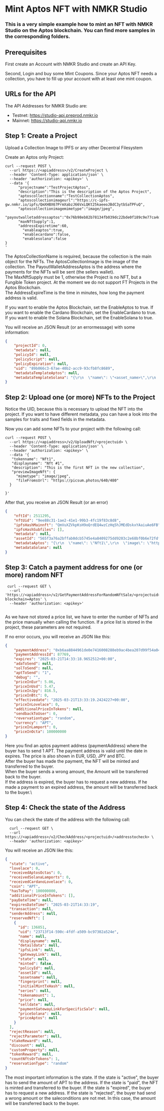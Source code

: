 # Mint Aptos NFT with NMKR Studio
### This is a very simple example how to mint an NFT with NMKR Studio on the Aptos blockchain. You can find more samples in the corresponding folders.

## Prerequisites
First create an Account with NMKR Studio and create an API Key.

Second, Login and buy some Mint Coupons. Since your Aptos NFT needs a collection, you have to fill up your account with at least one mint coupon.


## URLs for the API
The API Addresses for NMKR Studio are:

- Testnet: https://studio-api.preprod.nmkr.io
- Mainnet: https://studio-api.nmkr.io

  
## Step 1: Create a Project
Upload a Collection Image to IPFS or any other Decentral Filesystem

Create an Aptos only Project:
```shell
curl --request POST \
  --url https://<apiaddress>/v2/CreateProject \
  --header 'Content-Type: application/json' \
  --header 'authorization: <apikey>' \
  --data '{
      "projectname":"TestProjectAptos",
      "description":"This is the description of the Aptos Project",
      "aptoscollectionname":"TestCollectionAptos",
      "aptoscollectionimageurl":"https://c-ipfs-gw.nmkr.io/ipfs/QmXHBX67PrmXabzJ66VxLQKt25kaeeoJBdC3ytbSaTPFuQ",
      "aptoscollectionimagemimetype":"image/jpeg",
      "payoutwalletaddressaptos":"0x76b98eb82b78134fb039dc22bde0f189c9e77ca4d6175f14627f0ae5163db49e",
      "maxNftSupply":1,
      "addressExpiretime":60,
    	"enableaptos":true,
    	"enablecardano":false,
    	"enablesolana":false
}
'
```
The AptosCollectionName is required, because the collection is the main object for the NFTs. The AptosCollectionImage is the image of the collection. The PayoutWalletAddressAptos is the address where the payments for the NFTs will be sent (the sellers wallet).\
The MaxNftSupply must be 1, otherwise the Project is no NFT, but a Fungible Token project. At the moment we do not support FT Projects in the Aptos Blockchain.\
The AddressExpireTime is the time in minutes, how long the payment address is valid.


If you want to enable the Aptos Blockchain, set the EnableAptos to true. If you want to enable the Cardano Blockchain, set the EnableCardano to true. If you want to enable the Solana Blockchain, set the EnableSolana to true.



You will receive an JSON Result (or an errormessage) with some information:

```json
{
	"projectId": 0,
	"metadata": null,
	"policyId": null,
	"policyScript": null,
	"policyExpiration": null,
	"uid": "89b066c3-67ae-40b2-acc9-93cfb8fc8689",
	"metadataTemplateAptos": null,
	"metadataTemplateSolana": "{\r\n  \"name\": \"<asset_name>\",\r\n  \"image\": \"https://c-ipfs-gw.nmkr.io/ipfs/<ipfs_link>\",\r\n  \"properties\": {\r\n    \"files\": [\r\n      {\r\n        \"type\": \"<mime_type>\",\r\n        \"uri\": \"https://c-ipfs-gw.nmkr.io/ipfs/<ipfs_link>\"\r\n      }\r\n    ]\r\n  },\r\n  \"description\": \"<project_description>\",\r\n  \"attributes\": [\r\n    {\r\n      \"trait_type\": \"description\",\r\n      \"value\": \"<project_description>\"\r\n    }\r\n  ]\r\n}"
}
```

## Step 2: Upload one (or more) NFTs to the Project
Notice the UID, because this is necessary to upload the NFT into the project. If you want to have different metadata, you can have a look into the samples for traits and fixed fields in the metadata.

Now you can add some NFTs to your project with the following call:

```shell
curl --request POST \
  --url https://<apiaddress>/v2/UploadNft/<projectuid> \
  --header 'Content-Type: application/json' \
  --header 'authorization: <apikey>' \
  --data '{
   "tokenname": "Nft1",
   "displayname": "Nft #1",
   "description": "This is the first NFT in the new collection",
   "previewImageNft": {
     "mimetype": "image/jpeg",
     "fileFromsUrl": "https://picsum.photos/640/480"
  }

}'
```
After that, you receive an JSON Result (or an error)

```json
{
	"nftId": 2511295,
	"nftUid": "9ee88c31-1ae2-41e1-99b3-4fc19f83c8d8",
	"ipfsHashMainnft": "QmVuXZVkpKsH9oQrdEQ4wzCzHq5hJMEdDskxYAaiuAe6FB",
	"ipfsHashSubfiles": [],
	"metadata": null,
	"assetId": "565f3a76a2bffab0dcb5745e4a8409275dd9203c2e68bf0b6e72fdf44e667434",
	"metadataAptos": "{\r\n  \"name\": \"Nft1\",\r\n  \"image\": \"https://c-ipfs-gw.nmkr.io/ipfs/QmVuXZVkpKsH9oQrdEQ4wzCzHq5hJMEdDskxYAaiuAe6FB\",\r\n  \"properties\": {\r\n    \"files\": [\r\n      {\r\n        \"type\": \"image/jpeg\",\r\n        \"uri\": \"https://c-ipfs-gw.nmkr.io/ipfs/QmVuXZVkpKsH9oQrdEQ4wzCzHq5hJMEdDskxYAaiuAe6FB\"\r\n      }\r\n    ]\r\n  },\r\n  \"description\": \"This is the description of the Aptos Project\",\r\n  \"attributes\": [\r\n    {\r\n      \"trait_type\": \"description\",\r\n      \"value\": \"This is the description of the Aptos Project\"\r\n    }\r\n  ]\r\n}",
	"metadataSolana": null
}
```

## Step 3: Catch a payment address for one (or more) random NFT
```shell
 curl --request GET \
  --url 'https://<apiaddress>/v2/GetPaymentAddressForRandomNftSale/<projectuid>/<countnft>/<priceinoctas>?blockchain=Aptos' \
  --header 'authorization: <apikey>'
  
```
As we have not stored a price list, we have to enter the number of NFTs and the price manually when calling the function. If a price list is stored in the project, these parameters are not required.

If no error occurs, you will receive an JSON like this:

```json
{
	"paymentAddress": "0xb6aa8844961de0e7416008288eb9ac4bea207d99f54a048d3ecf5ee526e0f13c",
	"paymentAddressId": 87769,
	"expires": "2025-03-21T14:33:18.9652512+00:00",
	"adaToSend": null,
	"solToSend": null,
	"aptToSend": "1",
	"debug": "",
	"priceInEur": 5.06,
	"priceInUsd": 5.47,
	"priceInJpy": 816.5,
	"priceInBtc": 0,
	"effectivedate": "2025-03-21T13:33:19.2424227+00:00",
	"priceInLovelace": 0,
	"additionalPriceInTokens": null,
	"sendbackToUser": 0,
	"revervationtype": "random",
	"currency": "APT",
	"priceInLamport": 0,
	"priceInOcta": 100000000
}
```
Here you find an aptos payment address (paymentAddress) where the buyer has to send 1 APT. The payment address is valid until the date in expires. The price is also shown in EUR, USD, JPY and BTC.\
After the buyer has made the payment, the NFT will be minted and transferred to the buyer.\
When the buyer sends a wrong amount, the Amount will be transferred back to the buyer.\
If the address is expired, the buyer has to request a new address. If he made a payment to an expired address, the amount will be transferred back to the buyer.\




## Step 4: Check the state of the Address
You can check the state of the address with the following call:

```shell
  curl --request GET \
  --url https://<apiaddress>/v2/CheckAddress/<projectuid>/<addresstocheck> \
  --header 'authorization: <apikey>'
```

You will receive an JSON like this:

```json
{
  "state": "active",
  "lovelace": 0,
  "receivedAptosOctas": 0,
  "receivedSolanaLamports": 0,
  "receivedCardanoLovelace": 0,
  "coin": "APT",
  "hasToPay": 100000000,
  "additionalPriceInTokens": [],
  "payDateTime": null,
  "expiresDateTime": "2025-03-21T14:33:19",
  "transaction": null,
  "senderAddress": null,
  "reservedNft": [
    {
      "id": 136851,
      "uid": "23713f14-590c-4fdf-a509-bc97302a524e",
      "name": null,
      "displayname": null,
      "detaildata": null,
      "ipfsLink": null,
      "gatewayLink": null,
      "state": null,
      "minted": false,
      "policyId": null,
      "assetId": null,
      "assetname": null,
      "fingerprint": null,
      "initialMintTxHash": null,
      "series": null,
      "tokenamount": 1,
      "price": null,
      "selldate": null,
      "paymentGatewayLinkForSpecificSale": null,
      "priceSolana": null,
      "priceAptos": null
    }
  ],
  "rejectReason": null,
  "rejectParameter": null,
  "stakeReward": null,
  "discount": null,
  "customProperty": null,
  "tokenReward": null,
  "countNftsOrTokens": 1,
  "reservationType": "random"
}
```

The most important information is the state. If the state is "active", the buyer has to send the amount of APT to the address. If the state is "paid", the NFT is minted and transferred to the buyer. If the state is "expired", the buyer has to request a new address. If the state is "rejected", the buyer had send a wrong amount or the saleconditions are not met. In this case, the amount will be transferred back to the buyer.
